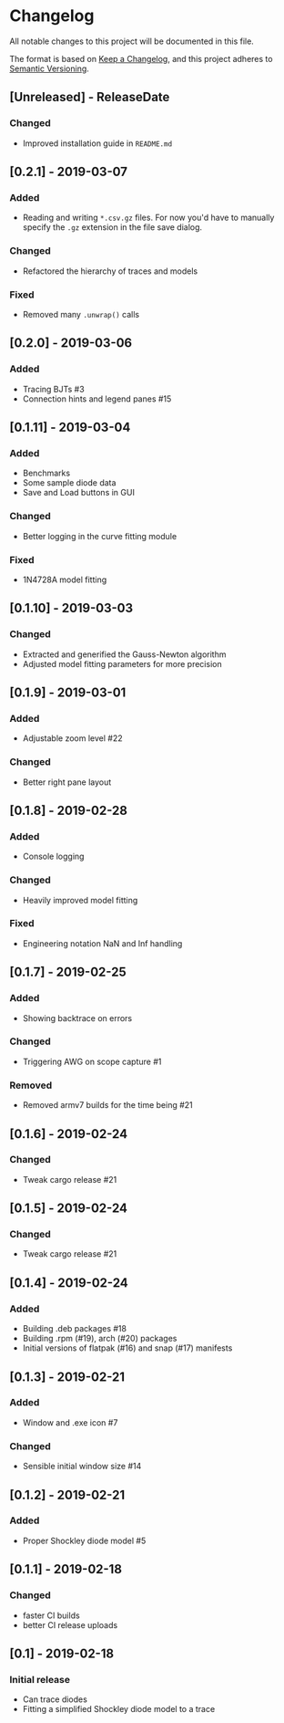 # Changelog
All notable changes to this project will be documented in this file.

The format is based on [Keep a Changelog](https://keepachangelog.com/en/1.0.0/),
and this project adheres to [Semantic Versioning](https://semver.org/spec/v2.0.0.html).

## [Unreleased] - ReleaseDate
### Changed
* Improved installation guide in `README.md`

## [0.2.1] - 2019-03-07
### Added
* Reading and writing `*.csv.gz` files. For now you'd have to manually specify the `.gz` extension in the file save dialog.
### Changed
* Refactored the hierarchy of traces and models
### Fixed
* Removed many `.unwrap()` calls

## [0.2.0] - 2019-03-06
### Added
* Tracing BJTs #3
* Connection hints and legend panes #15

## [0.1.11] - 2019-03-04
### Added
* Benchmarks
* Some sample diode data
* Save and Load buttons in GUI
### Changed
* Better logging in the curve fitting module
### Fixed
* 1N4728A model fitting

## [0.1.10] - 2019-03-03
### Changed
* Extracted and generified the Gauss-Newton algorithm
* Adjusted model fitting parameters for more precision

## [0.1.9] - 2019-03-01
### Added
* Adjustable zoom level #22
### Changed
* Better right pane layout

## [0.1.8] - 2019-02-28
### Added
* Console logging
### Changed
* Heavily improved model fitting
### Fixed
* Engineering notation NaN and Inf handling

## [0.1.7] - 2019-02-25
### Added
* Showing backtrace on errors
### Changed
* Triggering AWG on scope capture #1
### Removed
* Removed armv7 builds for the time being #21

## [0.1.6] - 2019-02-24
### Changed
* Tweak cargo release #21

## [0.1.5] - 2019-02-24
### Changed
* Tweak cargo release #21

## [0.1.4] - 2019-02-24
### Added
* Building .deb packages #18
* Building .rpm (#19), arch (#20) packages
* Initial versions of flatpak (#16) and snap (#17) manifests

## [0.1.3] - 2019-02-21
### Added
* Window and .exe icon #7
### Changed
* Sensible initial window size #14

## [0.1.2] - 2019-02-21
### Added
* Proper Shockley diode model #5

## [0.1.1] - 2019-02-18
### Changed
* faster CI builds
* better CI release uploads

## [0.1] - 2019-02-18
### Initial release
* Can trace diodes
* Fitting a simplified Shockley diode model to a trace
